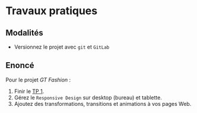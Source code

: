 # Travaux pratiques

## Modalités

- Versionnez le projet avec `git` et `GitLab`

## Enoncé

Pour le projet *GT Fashion* :
1. Finir le [TP 1](./tp1.md).
2. Gérez le `Responsive Design` sur desktop (bureau) et tablette.
3. Ajoutez des transformations, transitions et animations à vos pages Web.